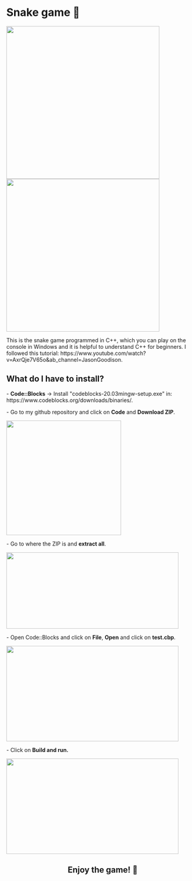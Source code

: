 <h1>Snake game 🐍</h1>
<div class="row">
  <img src="https://user-images.githubusercontent.com/77303061/178400368-0aa970c9-19c2-471f-9016-54d80290eabe.png" width="400px" height="400px"/>
  <img src="https://user-images.githubusercontent.com/77303061/178400547-681de97f-e530-48d9-95c7-cfb51dc1bb0d.png" width="400px" height="400px"/>
</div>
</p>
<p>This is the snake game programmed in C++, which you can play on the console in Windows and it is helpful to understand C++ for beginners. I followed this tutorial: https://www.youtube.com/watch?v=AxrQje7V65o&ab_channel=JasonGoodison.</p>

<h2>What do I have to install?</h2>
<p>- <b>Code::Blocks</b> -> Install "codeblocks-20.03mingw-setup.exe" in: https://www.codeblocks.org/downloads/binaries/.</p>
<p>- Go to my github repository and click on <b>Code</b> and <b>Download ZIP</b>.</p>
<img src="https://user-images.githubusercontent.com/77303061/178402522-56e4291e-3fd7-4835-8273-71e77c001bc7.png" width="300px" height="300px"/>
<p>- Go to where the ZIP is and <b>extract all</b>.</p>
<img src="https://user-images.githubusercontent.com/77303061/178402928-e63364f1-2399-46f0-99e5-3e7662ca6fab.png" width="450px" height="200px"/>
<p>- Open Code::Blocks and click on <b>File</b>, <b>Open</b> and click on <b>test.cbp</b>.</p>
<img src="https://user-images.githubusercontent.com/77303061/178404764-7d748f09-806c-4804-8700-696b0c4a7199.png" width="450px" height="250px"/>
<p>- Click on <b>Build and run.</b></p>
<img src="https://user-images.githubusercontent.com/77303061/178405214-4c9951fe-d350-4adf-8867-5c6bc9a39efb.png" width="450px" height="250px"/>

<h2 align="center"><b>Enjoy the game! 🐍</b></h2>
